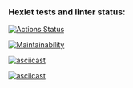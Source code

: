 ### Hexlet tests and linter status:

[![Actions Status](https://github.com/yesdim/frontend-project-44/workflows/hexlet-check/badge.svg)](https://github.com/yesdim/frontend-project-44/actions)

[![Maintainability](https://api.codeclimate.com/v1/badges/0b1c2793b450cc14fc0a/maintainability)](https://codeclimate.com/github/yesdim/frontend-project-44/maintainability)

[![asciicast](https://asciinema.org/a/8LM6UXozxY8tDSXsgJSjgu9kw.svg)](https://asciinema.org/a/8LM6UXozxY8tDSXsgJSjgu9kw)

[![asciicast](https://asciinema.org/a/DbEpcjcbnyUYGZuu60di4i0aA.svg)](https://asciinema.org/a/DbEpcjcbnyUYGZuu60di4i0aA)